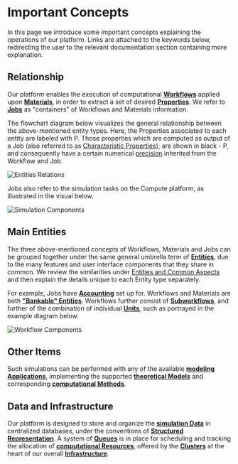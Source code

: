 # Important Concepts

In this page we introduce some important concepts explaining the operations of our platform. Links are attached to the keywords below, redirecting the user to the relevant documentation section containing more explanation.

## Relationship

Our platform enables the execution of computational **[Workflows](../workflows/overview.md)** applied upon **[Materials](../materials/overview.md)**, in order to extract a set of desired **[Properties](../properties/overview.md)**. We refer to **[Jobs](../jobs/overview.md)** as "containers" of Workflows and Materials information. 

The flowchart diagram below visualizes the general relationship between the above-mentioned entity types. Here, the Properties associated to each entity are labeled with <span class="btn badge badge-property border-50">P</span>. Those properties which are computed as output of a Job (also referred to as [Characteristic Properties](../properties/classification/general.md)), are shown in black - <span class="btn badge badge-property-inverse border-50">P</span>, and consequently have a certain numerical [precision](../methods/data.md) inherited from the Workflow and Job.

![Entities Relations](../images/getting-started/entities-relations.png "Entities Relations")

Jobs also refer to the simulation tasks on the Compute platform, as illustrated in the visual below.

![Simulation Components](../images/getting-started/simulation-components.png "Simulation Components")

## Main Entities

The three above-mentioned concepts of Workflows, Materials and Jobs can be grouped together under the same general umbrella term of **[Entities](../entities-general/overview.md)**, due to the many features and user interface components that they share in common. We review the similarities under [Entities and Common Aspects](../entities-general/overview.md) and then explain the details unique to each Entity type separately. 

For example, Jobs have **[Accounting](../accounts/overview.md)** set up for. Workflows and Materials are both **["Bankable" Entities](../entities-general/bank.md)**. Workflows further consist of **[Subworkflows](../workflows/data/subworkflows.md)**, and further of the combination of individual **[Units](../workflows/data/units.md)**, such as portrayed in the example diagram below.

![Workflow Components](../images/getting-started/workflow-components.png "Workflow Components")

## Other Items

Such simulations can be performed with any of the available **[modeling Applications](../software/applications.md)**, implementing the supported **[theoretical Models](../models/overview.md)** and corresponding **[computational Methods](../methods/overview.md)**.

## Data and Infrastructure

Our platform is designed to store and organize the **[simulation Data](../data/classification.md)** in centralized databases, under the conventions of **[Structured Representation](../data-structured/convention.md)**. A system of **[Queues](../infrastructure/resource/queues.md)** is in place for scheduling and tracking the allocation of **[computational Resources](../infrastructure/resource/overview.md)**, offered by the **[Clusters](../infrastructure/clusters/overview.md)** at the heart of our overall **[Infrastructure](../infrastructure/overview.md)**.

